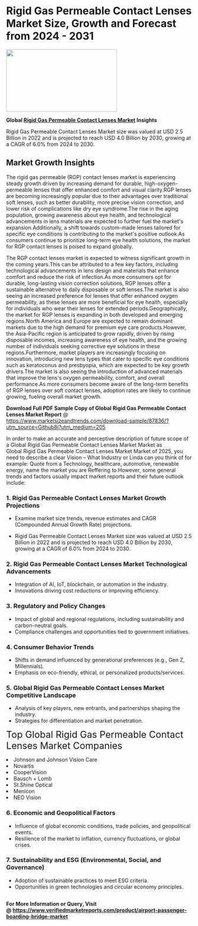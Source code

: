 <H1>Rigid Gas Permeable Contact Lenses Market Size, Growth and Forecast from 2024 - 2031</H1><img class="aligncenter size-medium wp-image-584254" src="https://thirdeyenews.in/wp-content/uploads/2024/09/Global-Market-Research-300x168.jpeg" alt="" width="300" height="168" /><p><strong>Global&nbsp;<a href="https://www.marketsizeandtrends.com/download-sample/87836/?utm_source=Github8j?utm_medium=205">Rigid Gas Permeable Contact Lenses Market</a> Insights</strong></p><p>Rigid Gas Permeable Contact Lenses Market size was valued at USD 2.5 Billion in 2022 and is projected to reach USD 4.0 Billion by 2030, growing at a CAGR of 6.0% from 2024 to 2030.</p><p><h2>Market Growth Insights</h2> <p>The rigid gas permeable (RGP) contact lenses market is experiencing steady growth driven by increasing demand for durable, high-oxygen-permeable lenses that offer enhanced comfort and visual clarity.RGP lenses are becoming increasingly popular due to their advantages over traditional soft lenses, such as better durability, more precise vision correction, and lower risk of complications like dry eye syndrome.The rise in the aging population, growing awareness about eye health, and technological advancements in lens materials are expected to further fuel the market's expansion.Additionally, a shift towards custom-made lenses tailored for specific eye conditions is contributing to the market's positive outlook.As consumers continue to prioritize long-term eye health solutions, the market for RGP contact lenses is poised to expand globally.</p> <p>The RGP contact lenses market is expected to witness significant growth in the coming years.This can be attributed to a few key factors, including technological advancements in lens design and materials that enhance comfort and reduce the risk of infection.As more consumers opt for durable, long-lasting vision correction solutions, RGP lenses offer a sustainable alternative to daily disposable or soft lenses.The market is also seeing an increased preference for lenses that offer enhanced oxygen permeability, as these lenses are more beneficial for eye health, especially for individuals who wear their lenses for extended periods.Geographically, the market for RGP lenses is expanding in both developed and emerging regions.North America and Europe are expected to remain dominant markets due to the high demand for premium eye care products.However, the Asia-Pacific region is anticipated to grow rapidly, driven by rising disposable incomes, increasing awareness of eye health, and the growing number of individuals seeking corrective eye solutions in these regions.Furthermore, market players are increasingly focusing on innovation, introducing new lens types that cater to specific eye conditions such as keratoconus and presbyopia, which are expected to be key growth drivers.The market is also seeing the introduction of advanced materials that improve the lens's oxygen permeability, comfort, and overall performance.As more consumers become aware of the long-term benefits of RGP lenses over soft contact lenses, adoption rates are likely to continue growing, fueling overall market growth.</p> <p><span class=""><strong>Download Full PDF Sample Copy of Global Rigid Gas Permeable Contact Lenses Market Report</strong> @ <a href="https://www.marketsizeandtrends.com/download-sample/87836/?utm_source=Github8j?utm_medium=205" target="_blank">https://www.marketsizeandtrends.com/download-sample/87836/?utm_source=Github8j?utm_medium=205</a></span></p><p>In order to make an accurate and perceptive description of future scope of a Global&nbsp;Rigid Gas Permeable Contact Lenses Market Market as Global&nbsp;Rigid Gas Permeable Contact Lenses Market Market of 2025, you need to describe a clear Vision &ndash; What Industry or Linda can you think of for example: Quote from a Technology, healthcare, automotive, renewable energy, name the market you are Reffering to.However, some general trends and factors usually impact market reports and their future outlook include:</p><h3>1.&nbsp;<strong>Rigid Gas Permeable Contact Lenses Market Growth Projections</strong></h3><ul><li>Examine market size trends, revenue estimates and CAGR (Compounded Annual Growth Rate) projections.</li><li><p>Rigid Gas Permeable Contact Lenses Market size was valued at USD 2.5 Billion in 2022 and is projected to reach USD 4.0 Billion by 2030, growing at a CAGR of 6.0% from 2024 to 2030.</p></li></ul><h3>2.&nbsp;<strong>Rigid Gas Permeable Contact Lenses Market Technological Advancements</strong></h3><ul><li>Integration of AI, IoT, blockchain, or automation in the industry.</li><li>Innovations driving cost reductions or improving efficiency.</li></ul><h3>3.&nbsp;<strong>Regulatory and Policy Changes</strong></h3><ul><li>Impact of global and regional regulations, including sustainability and carbon-neutral goals.</li><li>Compliance challenges and opportunities tied to government initiatives.</li></ul><h3>4.&nbsp;<strong>Consumer Behavior Trends</strong></h3><ul><li>Shifts in demand influenced by generational preferences (e.g., Gen Z, Millennials).</li><li>Emphasis on eco-friendly, ethical, or personalized products/services.</li></ul><h3>5.&nbsp;<strong>Global Rigid Gas Permeable Contact Lenses Market Competitive Landscape</strong></h3><ul><li>Analysis of key players, new entrants, and partnerships shaping the industry.</li><li>Strategies for differentiation and market penetration.</li></ul><p data-pm-slice="1 1 []"><span style="color: inherit; font-family: inherit; font-size: 25px;">Top Global Rigid Gas Permeable Contact Lenses Market Companies</span></p><div class="" data-test-id=""><p><li>Johnson and Johnson Vision Care</li><li> Novartis</li><li> CooperVision</li><li> Bausch + Lomb</li><li> St.Shine Optical</li><li> Menicon</li><li> NEO Vision</li></p></div><h3>6.&nbsp;<strong>Economic and Geopolitical Factors</strong></h3><ul><li>Influence of global economic conditions, trade policies, and geopolitical events.</li><li>Resilience of the market to inflation, currency fluctuations, or global crises.</li></ul><h3>7.&nbsp;<strong>Sustainability and ESG (Environmental, Social, and Governance)</strong></h3><ul><li>Adoption of sustainable practices to meet ESG criteria.</li><li>Opportunities in green technologies and circular economy principles.</li></ul><h2><strong style="font-size: 14px;">For More Information or Query, Visit @&nbsp;</strong><a style="background-color: #ffffff; font-size: 14px;" href="https://www.marketsizeandtrends.com/report/rigid-gas-permeable-contact-lenses-market/" target="_blank">https://www.verifiedmarketreports.com/product/airport-passenger-boarding-bridge-market</a></h2>
